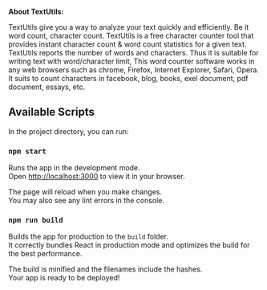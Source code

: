 **About TextUtils:**

TextUtils give you a way to analyze your text quickly and efficiently. Be it word count, character count. TextUtils is a free character counter tool that provides instant character count & word count statistics for a given text. TextUtils reports the number of words and characters. Thus it is suitable for writing text with word/character limit, This word counter software works in any web browsers such as chrome, Firefox, Internet Explorer, Safari, Opera. It suits to count characters in facebook, blog, books, exel document, pdf document, essays, etc.

## Available Scripts

In the project directory, you can run:

### `npm start`

Runs the app in the development mode.\
Open [http://localhost:3000](http://localhost:3000) to view it in your browser.

The page will reload when you make changes.\
You may also see any lint errors in the console.

### `npm run build`

Builds the app for production to the `build` folder.\
It correctly bundles React in production mode and optimizes the build for the best performance.

The build is minified and the filenames include the hashes.\
Your app is ready to be deployed!
